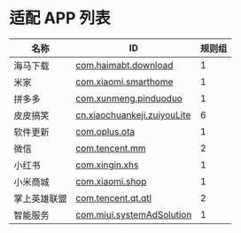 # 适配 APP 列表

| 名称 | ID | 规则组 |
| - | - | - |
| 海马下载 | [com.haimabt.download](/docs/com.haimabt.download.md) | 1 |
| 米家 | [com.xiaomi.smarthome](/docs/com.xiaomi.smarthome.md) | 1 |
| 拼多多 | [com.xunmeng.pinduoduo](/docs/com.xunmeng.pinduoduo.md) | 1 |
| 皮皮搞笑 | [cn.xiaochuankeji.zuiyouLite](/docs/cn.xiaochuankeji.zuiyouLite.md) | 6 |
| 软件更新 | [com.oplus.ota](/docs/com.oplus.ota.md) | 1 |
| 微信 | [com.tencent.mm](/docs/com.tencent.mm.md) | 2 |
| 小红书 | [com.xingin.xhs](/docs/com.xingin.xhs.md) | 1 |
| 小米商城 | [com.xiaomi.shop](/docs/com.xiaomi.shop.md) | 1 |
| 掌上英雄联盟 | [com.tencent.qt.qtl](/docs/com.tencent.qt.qtl.md) | 2 |
| 智能服务 | [com.miui.systemAdSolution](/docs/com.miui.systemAdSolution.md) | 1 |
